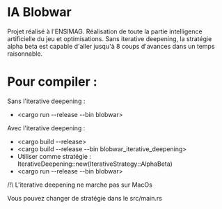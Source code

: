 # IA Blobwar

Projet réalisé à l'ENSIMAG. 
Réalisation de toute la partie intelligence artificielle du jeu et optimisations.
Sans iterative deepening, la stratégie alpha beta est capable d'aller jusqu'à 8 coups d'avances dans un temps raisonnable.

# Pour compiler : 

Sans l'iterative deepening : <br>

- <cargo run --release --bin blobwar>

Avec l'iterative deepening : 
  
- <cargo build --release> <br>
- <cargo build --release --bin blobwar_iterative_deepening> <br>
- Utiliser comme stratégie : IterativeDeepening::new(IterativeStrategy::AlphaBeta) <br>
- <cargo run --release --bin blobwar> <br>
                             
/!\ L'iterative deepening ne marche pas sur MacOs

Vous pouvez changer de stratégie dans le src/main.rs

